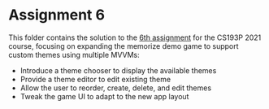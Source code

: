 # Assignment 6

This folder contains the solution to the [6th assignment](https://cs193p.sites.stanford.edu/sites/g/files/sbiybj16636/files/media/file/assignment_6.pdf) for the CS193P 2021 course, focusing on expanding the memorize demo game to support custom themes using multiple MVVMs:

* Introduce a theme chooser to display the available themes
* Provide a theme editor to edit existing theme
* Allow the user to reorder, create, delete, and edit themes
* Tweak the game UI to adapt to the new app layout
